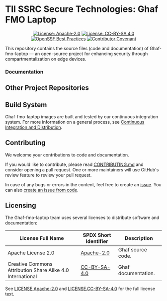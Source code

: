 <!--
    Copyright 2022-2025 TII (SSRC) and the Ghaf contributors
    SPDX-License-Identifier: CC-BY-SA-4.0
-->


# TII SSRC Secure Technologies: Ghaf FMO Laptop

<div align="center">

[![License: Apache-2.0](https://img.shields.io/badge/License-Apache--2.0-darkgreen.svg)](./LICENSES/LICENSE.Apache-2.0) [![License: CC-BY-SA 4.0](https://img.shields.io/badge/License-CC--BY--SA--4.0-orange.svg)](./LICENSES/LICENSE.CC-BY-SA-4.0) [![OpenSSF Best Practices](https://www.bestpractices.dev/projects/10193/badge)](https://www.bestpractices.dev/projects/10193) [![Contributor Covenant](https://img.shields.io/badge/Contributor%20Covenant-2.1-4baaaa.svg)](./CODE_OF_CONDUCT.md) 

</div>

This repository contains the source files (code and documentation) of Ghaf-fmo-laptop — an open-source project for enhancing security through compartmentalization on edge devices.



### Documentation



## Other Project Repositories


## Build System

Ghaf-fmo-laptop images are built and tested by our continuous integration system. For more information on a general process, see [Continuous Integration and Distribution](https://tiiuae.github.io/ghaf/scs/ci-cd-system.html).


## Contributing

We welcome your contributions to code and documentation.

If you would like to contribute, please read [CONTRIBUTING.md](CONTRIBUTING.md) and consider opening a pull request. One or more maintainers will use GitHub's review feature to review your pull request.

In case of any bugs or errors in the content, feel free to create an [issue](https://github.com/tiiuae/ghaf-fmo-laptop/issues). You can also [create an issue from code](https://docs.github.com/en/issues/tracking-your-work-with-issues/creating-an-issue#creating-an-issue-from-code).


## Licensing

The Ghaf-fmo-laptop team uses several licenses to distribute software and documentation:

| License Full Name | SPDX Short Identifier | Description |
| -------- | ----------- | ----------- |
| Apache License 2.0 | [Apache-2.0](https://spdx.org/licenses/Apache-2.0.html) | Ghaf source code. |
| Creative Commons Attribution Share Alike 4.0 International | [CC-BY-SA-4.0](https://spdx.org/licenses/CC-BY-SA-4.0.html) | Ghaf documentation. |

See [LICENSE.Apache-2.0](./LICENSES/Apache-2.0.txt) and [LICENSE.CC-BY-SA-4.0](./LICENSES/CC-BY-SA-4.0.txt) for the full license text.
